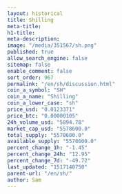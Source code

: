 ```yaml
---
layout: historical
title: Shilling
meta-title: 
h1-title: 
meta-description: 
image: "/media/351567/sh.png"
published: true
allow_search_engine: false
sitemap: false
enable_comment: false
sort_order: 967
permalink: "/en/sh/discussion.html"
coin_a_symbol: "SH"
coin_a_name: "Shilling"
coin_a_lower_case: "sh"
price_usd: "0.0123371"
price_btc: "0.00000105"
24h_volume_usd: "5894.78"
market_cap_usd: "5578600.0"
total_supply: "5578600.0"
available_supply: "5578600.0"
percent_change_1h: "-1.45"
percent_change_24h: "12.95"
percent_change_7d: "-49.72"
last_updated: "1517140750"
parent-url: "/en/sh/"
author: Sam
---
```


